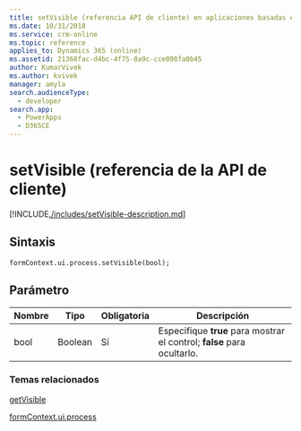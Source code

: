 ```yaml
---
title: setVisible (referencia API de cliente) en aplicaciones basadas en modelo| MicrosoftDocs
ms.date: 10/31/2018
ms.service: crm-online
ms.topic: reference
applies_to: Dynamics 365 (online)
ms.assetid: 21368fac-d4bc-4f75-8a9c-cce098fa0b45
author: KumarVivek
ms.author: kvivek
manager: amyla
search.audienceType:
  - developer
search.app:
  - PowerApps
  - D365CE
---
```

# <a name="setvisible-client-api-reference"></a>setVisible (referencia de la API de cliente)



[!INCLUDE[./includes/setVisible-description.md](./includes/setVisible-description.md)]

## <a name="syntax"></a>Sintaxis

`formContext.ui.process.setVisible(bool);`

## <a name="parameter"></a>Parámetro

|Nombre|Tipo|Obligatoria|Descripción|
|--|--|--|--|
|bool|Boolean|Sí|Especifique **true** para mostrar el control; **false** para ocultarlo.|

### <a name="related-topics"></a>Temas relacionados

[getVisible](getVisible.md)

[formContext.ui.process](../formContext-ui-process.md)



